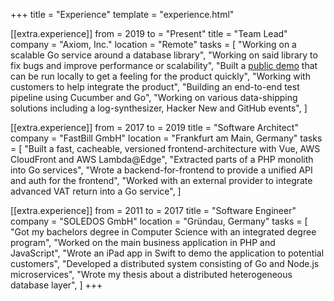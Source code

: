+++
title = "Experience"
template = "experience.html"

[[extra.experience]]
from = 2019
to = "Present"
title = "Team Lead"
company = "Axiom, Inc."
location = "Remote"
tasks = [
  "Working on a scalable Go service around a database library",
  "Working on said library to fix bugs and improve performance or scalability",
  "Built a [public demo](https://github.com/axiomhq/axiom-demo) that can be run locally to get a feeling for the product quickly",
  "Working with customers to help integrate the product",
  "Building an end-to-end test pipeline using Cucumber and Go",
  "Working on various data-shipping solutions including a log-synthesizer, Hacker New and GitHub events",
]

[[extra.experience]]
from = 2017
to = 2019
title = "Software Architect"
company = "FastBill GmbH"
location = "Frankfurt am Main, Germany"
tasks = [
  "Built a fast, cacheable, versioned frontend-architecture with Vue, AWS CloudFront and AWS Lambda@Edge",
  "Extracted parts of a PHP monolith into Go services",
  "Wrote a backend-for-frontend to provide a unified API and auth for the frontend",
  "Worked with an external provider to integrate advanced VAT return into a Go service",
]

[[extra.experience]]
from = 2011
to = 2017
title = "Software Engineer"
company = "SOLEDOS GmbH"
location = "Gründau, Germany"
tasks = [
  "Got my bachelors degree in Computer Science with an integrated degree program",
  "Worked on the main business application in PHP and JavaScript",
  "Wrote an iPad app in Swift to demo the application to potential customers",
  "Developed a distributed system consisting of Go and Node.js microservices",
  "Wrote my thesis about a distributed heterogeneous database layer",
]
+++
